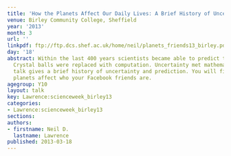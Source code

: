 ```yaml
---
title: 'How the Planets Affect Our Daily Lives: A Brief History of Uncertainty'
venue: Birley Community College, Sheffield
year: '2013'
month: 3
url: ''
linkpdf: ftp://ftp.dcs.shef.ac.uk/home/neil/planets_friends13_birley.pdf
day: '18'
abstract: Within the last 400 years scientists became able to predict the future.
  Crystal balls were replaced with computation. Uncertainty met mathematics. This
  talk gives a brief history of uncertainty and prediction. You will find out how
  planets affect who your Facebook friends are.
agegroup: Y10
layout: talk
key: Lawrence:scienceweek_birley13
categories:
- Lawrence:scienceweek_birley13
sections: 
authors:
- firstname: Neil D.
  lastname: Lawrence
published: 2013-03-18
---
```

